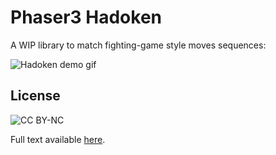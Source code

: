 # Phaser3 Hadoken

A WIP library to match fighting-game style moves sequences:

![Hadoken demo gif](https://raw.githubusercontent.com/jdotrjs/phaser3-hadoken/master/README/hadoken_demo.gif)

## License

![CC BY-NC](https://licensebuttons.net/l/by-nc/3.0/88x31.png)

Full text available [here](https://creativecommons.org/licenses/by-nc/4.0/legalcode).
